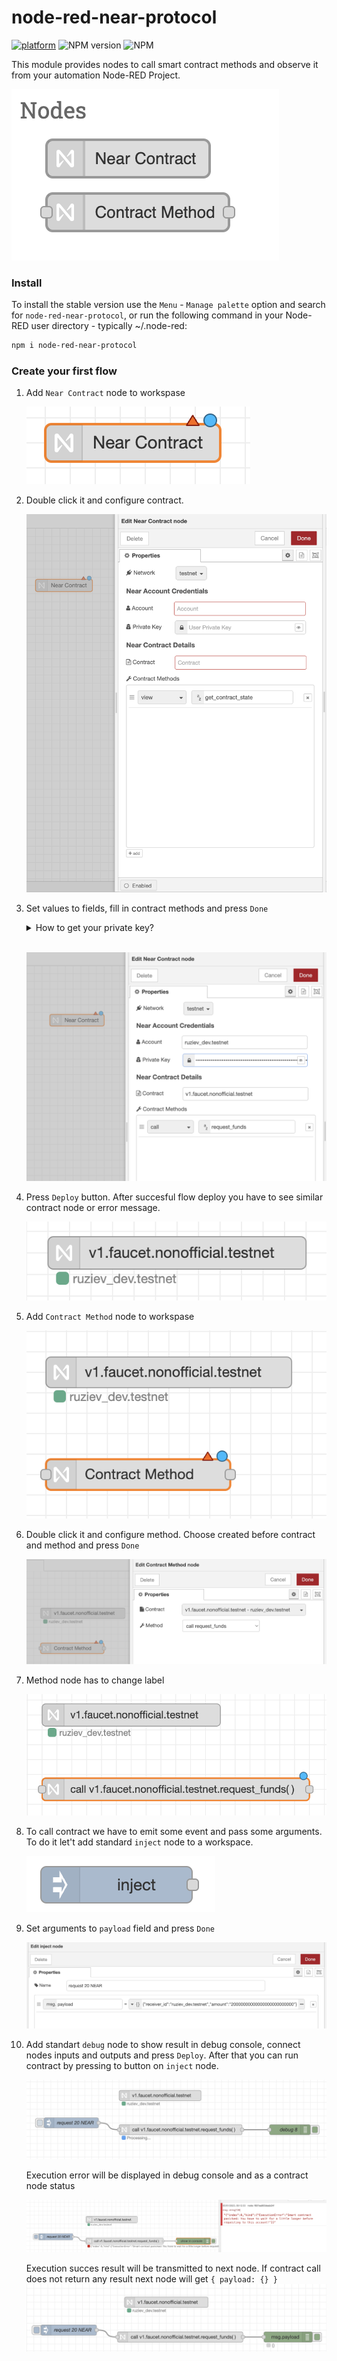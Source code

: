 # node-red-near-protocol

[![platform](https://img.shields.io/badge/platform-Node--RED-red)](https://nodered.org)
![NPM version](https://badge.fury.io/js/node-red-near-protocol.svg)
![NPM](https://img.shields.io/npm/l/node-red-near-protocol)

This module provides nodes to call smart contract methods and observe it from your automation Node-RED Project.

![](./assets/_pallets.png)

### Install

To install the stable version use the `Menu` - `Manage palette` option and search for `node-red-near-protocol`, or run the following command in your Node-RED user directory - typically ~/.node-red:

```bash
npm i node-red-near-protocol
```

### Create your first flow

1. Add `Near Contract` node to workspase

   ![](./assets/1_0_add_Near_Contract_to_flow.png)

2. Double click it and configure contract.

   ![](./assets/1_1_configure_Near_Contract_start.png)

3. Set values to fields, fill in contract methods and press `Done`

      <details><summary>How to get your private key?</summary>
      <b>Near Wallet</b>
      <p>
      Open Browser DevTools go to tab <code>Application</code>, open <code>Local Storage</code> and find private key.
      </p>
      <img src="./assets/1_2_get_private_key_from_near_wallet.png">
      <b>Another wallet</b>
      <p>
      Go to <code>Settings</code> - <code>Backup Account</code> Choose export method <code>Private Key</code>
      </p></details><br/>

   ![](./assets/1_3_configure_Near_Contract_finish.png)

4. Press `Deploy` button. After succesful flow deploy you have to see similar contract node or error message.

   ![](./assets/1_4_configure_Near_Contract_deploy_result.png)

5. Add `Contract Method` node to workspase

   ![](./assets/2_0_add_Contract_Method_to_flow.png)

6. Double click it and configure method. Choose created before contract and method and press `Done`

   ![](./assets/2_1_configure_Contract_Method.png)

7. Method node has to change label

   ![](./assets/2_2_configure_Contract_Method_result.png)

8. To call contract we have to emit some event and pass some arguments. To do it let't add standard `inject` node to a workspace.

   ![](./assets/3_0_add_inject_node_to_flow.png)

9. Set arguments to `payload` field and press `Done`

   ![](./assets/3_1_configure_inject_node.png)

10. Add standart `debug` node to show result in debug console, connect nodes inputs and outputs and press `Deploy`. After that you can run contract by pressing to button on `inject` node.

    ![](./assets/_execution.png)

    Execution error will be displayed in debug console and as a contract node status

    ![](./assets/_execution_error.png)

    Execution succes result will be transmitted to next node. If contract call does not return any result next node will get `{ payload: {} }`
    ![](./assets/_completed.png)
